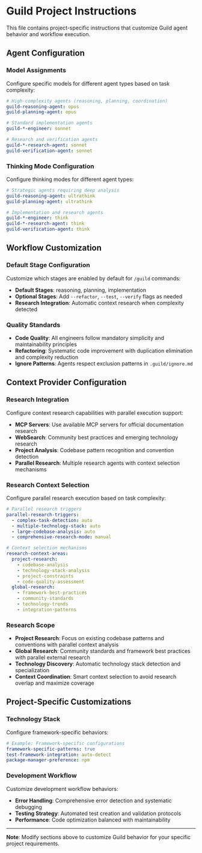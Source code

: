 # Guild Project Instructions

This file contains project-specific instructions that customize Guild agent behavior and workflow execution.

## Agent Configuration

### Model Assignments
Configure specific models for different agent types based on task complexity:

```yaml
# High-complexity agents (reasoning, planning, coordination)
guild-reasoning-agent: opus
guild-planning-agent: opus

# Standard implementation agents  
guild-*-engineer: sonnet

# Research and verification agents
guild-*-research-agent: sonnet
guild-verification-agent: sonnet
```

### Thinking Mode Configuration
Configure thinking modes for different agent types:

```yaml
# Strategic agents requiring deep analysis
guild-reasoning-agent: ultrathink
guild-planning-agent: ultrathink

# Implementation and research agents
guild-*-engineer: think
guild-*-research-agent: think
guild-verification-agent: think
```

## Workflow Customization

### Default Stage Configuration
Customize which stages are enabled by default for `/guild` commands:
- **Default Stages**: reasoning, planning, implementation
- **Optional Stages**: Add `--refactor`, `--test`, `--verify` flags as needed
- **Research Integration**: Automatic context research when complexity detected

### Quality Standards
- **Code Quality**: All engineers follow mandatory simplicity and maintainability principles
- **Refactoring**: Systematic code improvement with duplication elimination and complexity reduction
- **Ignore Patterns**: Agents respect exclusion patterns in `.guild/ignore.md`

## Context Provider Configuration

### Research Integration
Configure context research capabilities with parallel execution support:
- **MCP Servers**: Use available MCP servers for official documentation research
- **WebSearch**: Community best practices and emerging technology research  
- **Project Analysis**: Codebase pattern recognition and convention detection
- **Parallel Research**: Multiple research agents with context selection mechanisms

### Research Context Selection
Configure parallel research execution based on task complexity:
```yaml
# Parallel research triggers
parallel-research-triggers:
  - complex-task-detection: auto
  - multiple-technology-stack: auto
  - large-codebase-analysis: auto
  - comprehensive-research-mode: manual

# Context selection mechanisms  
research-context-areas:
  project-research:
    - codebase-analysis
    - technology-stack-analysis
    - project-constraints
    - code-quality-assessment
  global-research:
    - framework-best-practices
    - community-standards
    - technology-trends
    - integration-patterns
```

### Research Scope
- **Project Research**: Focus on existing codebase patterns and conventions with parallel context analysis
- **Global Research**: Community standards and framework best practices with parallel external research
- **Technology Discovery**: Automatic technology stack detection and specialization
- **Context Coordination**: Smart context selection to avoid research overlap and maximize coverage

## Project-Specific Customizations

### Technology Stack
Configure framework-specific behaviors:
```yaml
# Example: Framework-specific configurations
framework-specific-patterns: true
test-framework-integration: auto-detect
package-manager-preference: npm
```

### Development Workflow
Customize development workflow behaviors:
- **Error Handling**: Comprehensive error detection and systematic debugging
- **Testing Strategy**: Automated test creation and validation protocols
- **Performance**: Code optimization balanced with maintainability

---

**Note**: Modify sections above to customize Guild behavior for your specific project requirements.
